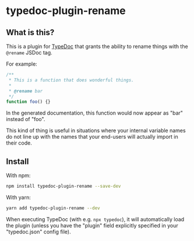 # typedoc-plugin-rename

## What is this?

This is a plugin for [TypeDoc](https://typedoc.org/) that grants the ability to rename things with the `@rename` JSDoc tag.

For example:

```ts
/**
 * This is a function that does wonderful things.
 * 
 * @rename bar
 */
function foo() {}
```

In the generated documentation, this function would now appear as "bar" instead of "foo".

This kind of thing is useful in situations where your internal variable names do not line up with the names that your end-users will actually import in their code.

## Install

With npm:

```sh
npm install typedoc-plugin-rename --save-dev
```

With yarn:

```sh
yarn add typedoc-plugin-rename --dev
```

When executing TypeDoc (with e.g. `npx typedoc`), it will automatically load the plugin (unless you have the "plugin" field explicitly specified in your "typedoc.json" config file).
